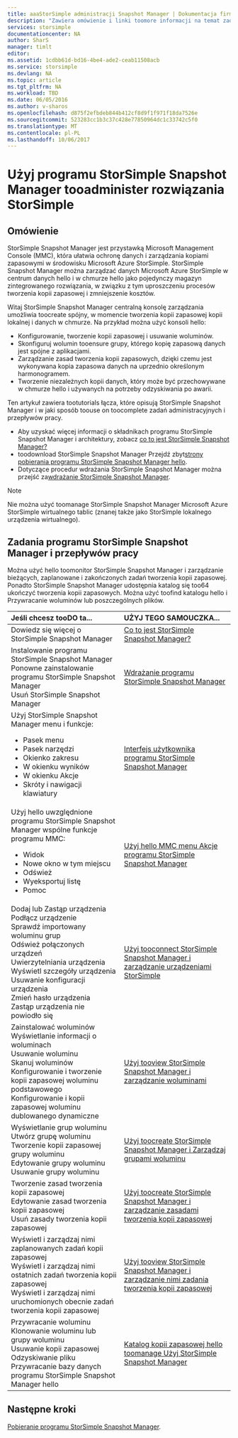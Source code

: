 ```yaml
---
title: aaaStorSimple administracji Snapshot Manager | Dokumentacja firmy Microsoft
description: "Zawiera omówienie i linki toomore informacji na temat zadań administracyjnych w rozwiązaniu StorSimple Snapshot Manager i przepływów pracy."
services: storsimple
documentationcenter: NA
author: SharS
manager: timlt
editor: 
ms.assetid: 1cdbb61d-bd16-4be4-ade2-ceab11508acb
ms.service: storsimple
ms.devlang: NA
ms.topic: article
ms.tgt_pltfrm: NA
ms.workload: TBD
ms.date: 06/05/2016
ms.author: v-sharos
ms.openlocfilehash: d875f2efbdeb844b412cf8d9f1f971f18da7526e
ms.sourcegitcommit: 523283cc1b3c37c428e77850964dc1c33742c5f0
ms.translationtype: MT
ms.contentlocale: pl-PL
ms.lasthandoff: 10/06/2017
---
```

# <a name="use-storsimple-snapshot-manager-tooadminister-your-storsimple-solution"></a>Użyj programu StorSimple Snapshot Manager tooadminister rozwiązania StorSimple

## <a name="overview"></a>Omówienie
StorSimple Snapshot Manager jest przystawką Microsoft Management Console (MMC), która ułatwia ochronę danych i zarządzania kopiami zapasowymi w środowisku Microsoft Azure StorSimple. StorSimple Snapshot Manager można zarządzać danych Microsoft Azure StorSimple w centrum danych hello i w chmurze hello jako pojedynczy magazyn zintegrowanego rozwiązania, w związku z tym uproszczeniu procesów tworzenia kopii zapasowej i zmniejszenie kosztów.

Witaj StorSimple Snapshot Manager centralną konsolę zarządzania umożliwia toocreate spójny, w momencie tworzenia kopii zapasowej kopii lokalnej i danych w chmurze. Na przykład można użyć konsoli hello:

* Konfigurowanie, tworzenie kopii zapasowej i usuwanie woluminów.
* Skonfiguruj wolumin tooensure grupy, którego kopię zapasową danych jest spójne z aplikacjami.
* Zarządzanie zasad tworzenia kopii zapasowych, dzięki czemu jest wykonywana kopia zapasowa danych na uprzednio określonym harmonogramem.
* Tworzenie niezależnych kopii danych, który może być przechowywane w chmurze hello i używanych na potrzeby odzyskiwania po awarii.

Ten artykuł zawiera tootutorials łącza, które opisują StorSimple Snapshot Manager i w jaki sposób toouse on toocomplete zadań administracyjnych i przepływów pracy.

* Aby uzyskać więcej informacji o składnikach programu StorSimple Snapshot Manager i architektury, zobacz [co to jest StorSimple Snapshot Manager?](storsimple-what-is-snapshot-manager.md) 
* toodownload StorSimple Snapshot Manager Przejdź zbyt[strony pobierania programu StorSimple Snapshot Manager hello](https://www.microsoft.com/download/details.aspx?id=44220).
* Dotyczące procedur wdrażania StorSimple Snapshot Manager można przejść za[wdrażanie StorSimple Snapshot Manager](storsimple-snapshot-manager-deployment.md).

> [!NOTE]
> Nie można użyć toomanage StorSimple Snapshot Manager Microsoft Azure StorSimple wirtualnego tablic (znanej także jako StorSimple lokalnego urządzenia wirtualnego).


## <a name="storsimple-snapshot-manager-tasks-and-workflows"></a>Zadania programu StorSimple Snapshot Manager i przepływów pracy
Można użyć hello toomonitor StorSimple Snapshot Manager i zarządzanie bieżących, zaplanowane i zakończonych zadań tworzenia kopii zapasowej. Ponadto StorSimple Snapshot Manager udostępnia katalog się too64 ukończyć tworzenia kopii zapasowych. Można użyć toofind katalogu hello i Przywracanie woluminów lub poszczególnych plików. 

| Jeśli chcesz tooDO ta... | UŻYJ TEGO SAMOUCZKA... |
|:--- |:--- |
| Dowiedz się więcej o StorSimple Snapshot Manager |[Co to jest StorSimple Snapshot Manager?](storsimple-what-is-snapshot-manager.md) |
| Instalowanie programu StorSimple Snapshot Manager<br>Ponowne zainstalowanie programu StorSimple Snapshot Manager<br>Usuń StorSimple Snapshot Manager |[Wdrażanie programu StorSimple Snapshot Manager](storsimple-snapshot-manager-deployment.md) |
| Użyj StorSimple Snapshot Manager menu i funkcje:<ul><li>Pasek menu</li><li>Pasek narzędzi</li><li>Okienko zakresu</li><li>W okienku wyników</li><li>W okienku Akcje</li><li>Skróty i nawigacji klawiatury</li></ul> |[Interfejs użytkownika programu StorSimple Snapshot Manager](storsimple-use-snapshot-manager.md) |
| Użyj hello uwzględnione programu StorSimple Snapshot Manager wspólne funkcje programu MMC:<ul><li>Widok</li><li>Nowe okno w tym miejscu</li><li>Odśwież</li><li>Wyeksportuj listę</li><li>Pomoc</li></ul> |[Użyj hello MMC menu Akcje programu StorSimple Snapshot Manager](storsimple-snapshot-manager-mmc-menu.md) |
| Dodaj lub Zastąp urządzenia<br>Podłącz urządzenie<br>Sprawdź importowany woluminu grup<br>Odśwież połączonych urządzeń<br>Uwierzytelniania urządzenia<br>Wyświetl szczegóły urządzenia<br>Usuwanie konfiguracji urządzenia<br>Zmień hasło urządzenia<br>Zastąp urządzenia nie powiodło się<br> |[Użyj tooconnect StorSimple Snapshot Manager i zarządzanie urządzeniami StorSimple](storsimple-snapshot-manager-manage-devices.md) |
| Zainstalować woluminów<br>Wyświetlanie informacji o woluminach<br>Usuwanie woluminu<br>Skanuj woluminów<br>Konfigurowanie i tworzenie kopii zapasowej woluminu podstawowego<br>Konfigurowanie i kopii zapasowej woluminu dublowanego dynamiczne |[Użyj tooview StorSimple Snapshot Manager i zarządzanie woluminami](storsimple-snapshot-manager-manage-volumes.md) |
| Wyświetlanie grup woluminu<br>Utwórz grupę woluminu<br>Tworzenie kopii zapasowej grupy woluminu<br>Edytowanie grupy woluminu<br>Usuwanie grupy woluminu |[Użyj toocreate StorSimple Snapshot Manager i Zarządzaj grupami woluminu](storsimple-snapshot-manager-manage-volume-groups.md) |
| Tworzenie zasad tworzenia kopii zapasowej <br>Edytowanie zasad tworzenia kopii zapasowej<br>Usuń zasady tworzenia kopii zapasowej |[Użyj toocreate StorSimple Snapshot Manager i zarządzanie zasadami tworzenia kopii zapasowej](storsimple-snapshot-manager-manage-backup-policies.md) |
| Wyświetl i zarządzaj nimi zaplanowanych zadań kopii zapasowej<br>Wyświetl i zarządzaj nimi ostatnich zadań tworzenia kopii zapasowej<br>Wyświetl i zarządzaj nimi uruchomionych obecnie zadań tworzenia kopii zapasowej |[Użyj tooview StorSimple Snapshot Manager i zarządzanie nimi zadania tworzenia kopii zapasowej](storsimple-snapshot-manager-manage-backup-jobs.md) |
| Przywracanie woluminu<br>Klonowanie woluminu lub grupy woluminu<br>Usuwanie kopii zapasowej<br>Odzyskiwanie pliku<br>Przywracanie bazy danych programu StorSimple Snapshot Manager hello |[Katalog kopii zapasowej hello toomanage Użyj StorSimple Snapshot Manager](storsimple-snapshot-manager-manage-backup-catalog.md) |

## <a name="next-steps"></a>Następne kroki
[Pobieranie programu StorSimple Snapshot Manager](https://www.microsoft.com/download/details.aspx?id=44220).

